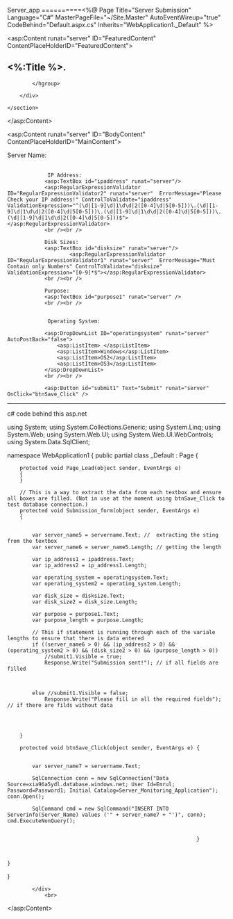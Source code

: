 Server_app
==========<%@ Page Title="Server Submission" Language="C#" MasterPageFile="~/Site.Master" AutoEventWireup="true" CodeBehind="Default.aspx.cs" Inherits="WebApplication1._Default" %>

<asp:Content runat="server" ID="FeaturedContent" ContentPlaceHolderID="FeaturedContent">
    <section class="featured">
        <div class="content-wrapper">
            <hgroup class="title">
                <h1><%:Title %>.</h1>

            </hgroup>
           
        </div>

    </section>


</asp:Content>
<!-- Contains the data entry boxes on the main form -->
<asp:Content runat="server" ID="BodyContent" ContentPlaceHolderID="MainContent">
   <div class="test" >
                Server Name: 
                <asp:TextBox id="servername" runat="server" />
                <br /><br />
       
                 IP Address: 
                <asp:TextBox id="ipaddress" runat="server"/>
                <asp:RegularExpressionValidator ID="RegularExpressionValidator2" runat="server"  ErrorMessage="Please Check your IP address!" ControlToValidate="ipaddress" ValidationExpression="^(\d|[1-9]\d|1\d\d|2([0-4]\d|5[0-5]))\.(\d|[1-9]\d|1\d\d|2([0-4]\d|5[0-5]))\.(\d|[1-9]\d|1\d\d|2([0-4]\d|5[0-5]))\.(\d|[1-9]\d|1\d\d|2([0-4]\d|5[0-5]))$"></asp:RegularExpressionValidator>
                <br /><br /> 
          
                Disk Sizes:
                <asp:TextBox id="disksize" runat="server"/>
                        <asp:RegularExpressionValidator ID="RegularExpressionValidator1" runat="server"  ErrorMessage="Must Contain only Numbers" ControlToValidate="disksize" ValidationExpression="[0-9]*$"></asp:RegularExpressionValidator>
                <br /><br />    
       
                Purpose:
                <asp:TextBox id="purpose1" runat="server" />
                <br /><br />
        
                      
                 Operating System:
<!--This is data will be pulled from the database once connection has been made -->
                <asp:DropDownList ID="operatingsystem" runat="server" AutoPostBack="false">
                    <asp:ListItem> </asp:ListItem>
                    <asp:ListItem>Windows</asp:ListItem>
                    <asp:ListItem>OS2</asp:ListItem>
                    <asp:ListItem>OS3</asp:ListItem>
                </asp:DropDownList>
                <br /><br />

<!--Main submit button to send data to the database  -->
                <asp:Button id="submit1" Text="Submit" runat="server" OnClick="btnSave_Click" />




************************************************************************************************************
c# code behind this asp.net


using System;
using System.Collections.Generic;
using System.Linq;
using System.Web;
using System.Web.UI;
using System.Web.UI.WebControls;
using System.Data.SqlClient;

namespace WebApplication1
{
    public partial class _Default : Page
    {
       
        
        protected void Page_Load(object sender, EventArgs e)
        {          
        }

        // This is a way to extract the data from each textbox and ensure all boxes are filled. (Not in use at the moment using btnSave_Click to test database connection.)
        protected void Submission_form(object sender, EventArgs e)
        {


            var server_name5 = servername.Text; //  extracting the sting from the textbox
            var server_name6 = server_name5.Length; // getting the length

            var ip_address1 = ipaddress.Text;
            var ip_address2 = ip_address1.Length;

            var operating_system = operatingsystem.Text;
            var operating_system2 = operating_system.Length;

            var disk_size = disksize.Text;
            var disk_size2 = disk_size.Length;

            var purpose = purpose1.Text;
            var purpose_length = purpose.Length;

            // This if statement is running through each of the variale lengths to ensure that there is data entered
            if ((server_name6 > 0) && (ip_address2 > 0) && (operating_system2 > 0) && (disk_size2 > 0) && (purpose_length > 0)) 
                //submit1.Visible = true;
                Response.Write("Submission sent!"); // if all fields are filled



            else //submit1.Visible = false;
                Response.Write("Please fill in all the required fields"); // if there are filds without data




        }
        
        protected void btnSave_Click(object sender, EventArgs e) {


            var server_name7 = servername.Text;

            SqlConnection conn = new SqlConnection("Data Source=xia96a5ydl.database.windows.net; User Id=Emrul; Password=Password1; Initial Catalog=Server_Monitoring_Application"); conn.Open();

            SqlCommand cmd = new SqlCommand("INSERT INTO Serverinfo(Server_Name) values ('" + server_name7 + "')", conn); cmd.ExecuteNonQuery();
 

                                                                 }



    }

}
    

         
                      
            </div>
                <br>

</asp:Content>
